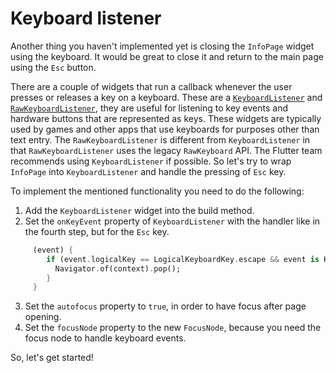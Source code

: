# Keyboard listener

Another thing you haven't implemented yet is closing the `InfoPage` widget using the keyboard. It would be great to close it and return to the main page using the `Esc` button.

There are a couple of widgets that run a callback whenever the user presses or releases a key on a keyboard. These are a [`KeyboardListener`](https://api.flutter.dev/flutter/widgets/KeyboardListener-class.html) and [`RawKeyboardListener`](https://api.flutter.dev/flutter/widgets/RawKeyboardListener-class.html), they are useful for listening to key events and hardware buttons that are represented as keys. These widgets are typically used by games and other apps that use keyboards for purposes other than text entry. The `RawKeyboardListener` is different from `KeyboardListener` in that `RawKeyboardListener` uses the legacy `RawKeyboard` API. The Flutter team recommends using `KeyboardListener` if possible. So let's try to wrap `InfoPage` into `KeyboardListener` and handle the pressing of `Esc` key.

To implement the mentioned functionality you need to do the following:

1. Add the `KeyboardListener` widget into the build method.
2. Set the `onKeyEvent` property of `KeyboardListener` with the handler like in the fourth step, but for the `Esc` key.
```dart
     (event) {
        if (event.logicalKey == LogicalKeyboardKey.escape && event is KeyDownEvent) {
          Navigator.of(context).pop();
        }
     }
```
3. Set the `autofocus` property to `true`, in order to have focus after page opening.
4. Set the `focusNode` property to the new `FocusNode`, because you need the focus node to handle keyboard events.

So, let's get started!

